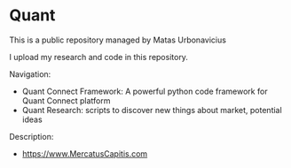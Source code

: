 # Quant

This is a public repository managed by Matas Urbonavicius

I upload my research and code in this repository.

Navigation:

- Quant Connect Framework: A powerful python code framework for Quant Connect platform
- Quant Research: scripts to discover new things about market, potential ideas

Description:
- https://www.MercatusCapitis.com

